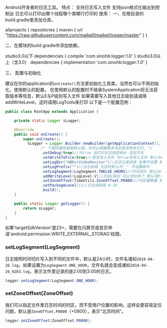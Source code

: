 Android开发者的日志工具。
特点：
支持日志写入文件
支持json格式化输出到控制台
日志可以打印出哪个线程哪个类哪行打印的
使用：
一、在根目录的build.gradle里添加仓库。

allprojects {
 repositories {
   maven {
            url "https://raw.githubusercontent.com/maikel0maikel/logger/master"
         }
 }

二、在模块的build.gradle中添加依赖。

studio3.0以下
dependencies {
     compile 'com.sinohb:logger:1.0'
}
 studio3.0以上（含3.0）
 dependencies {
      implementation 'com.sinohb:logger:1.0'
 }


三、 配置与初始化

建议在你的application的`onCreate()`方法里初始化工具类，当然也可以不用初始化，使用默认的配置。
在使用默认的配置时不继承SystemApplication将无法获取版本等信息，默认E与P级别写入文件
如果需要写入其他日志级别请调用addWriteLevel，这时请用LogTools来打印
以下是一个配置范例：

```java
public class RootApp extends Application {

    private static Logger sLogger;

    @Override
    public void onCreate() {
        super.onCreate();
          sLogger = Logger.Builder.newBuilder(getApplicationContext(), "名字")
                /* 下面的属性都是默认值，你可以根据需求决定是否修改它们. */
                .setDebug(true)//为true 会打印日志到控制台 否则不会
                .setWriteToFile(true)//是否写入文件 为true将写入文件 默认为true
                .setLogDir("HBDvrVideoMonitor")//日志记录目录 如果不设置 默认路径为 sdcard/HBSystem/HBApplication 可以使用应用的名称作为日志目录名
                .setLogPrefix("")//日志前缀 为空时默认为"_" 不设置即可
                .setLogSegment(LogSegment.TWELVE_HOURS)//时间切片 默认24小时
                .addWriteLevel(LogLevel.V)//比如v级别 可以添加多个 默认写E与P级别
                .setZoneOffset(TimeUtils.ZoneOffset.P0800)//时区偏移量 默认东八区
                .setPackageLevel(1)//日志栈层级 0-10
                .build();
    }

    public static Logger getLogger() {
        return sLogger;
    }
}
```
如果'targetSdkVersion'是23+，需要在闪屏页或首页申请'android.permission.WRITE_EXTERNAL_STORAG'权限。


### setLogSegment(LogSegment)

日志按照时间切片写入到不同的文件中，默认是24小时，文件名诸如`2018-04-26.log`，如果设置为`LogSegment.ONE_HOUR`，文件名就会变成诸如`2018-04-26_0203.log`，表示文件里记录的是2:00到3:00的日志。

```java
logger.setLogSegment(LogSegment.ONE_HOUR);
```

### setZoneOffset(ZoneOffset)

我们可以指定文件里日志时间的时区，而不受用户位置的影响，这样会更容易定位问题，默认是`ZoneOffset.P0800`（+0800），表示“北京时间”。

```java
logger.setZoneOffset(ZoneOffset.P0800);
```


